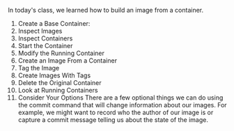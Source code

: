 In today's class, we learned how to build an image from a container.
1. Create a Base Container:
2. Inspect Images
3. Inspect Containers
4. Start the Container
5. Modify the Running Container
6. Create an Image From a Container
7. Tag the Image
8. Create Images With Tags
9. Delete the Original Container
10. Look at Running Containers
11. Consider Your Options
    There are a few optional things we can do using the commit command that will change information about our images.
    For example, we might want to record who the author of our image is or capture a commit message telling us about the state of the image. 

